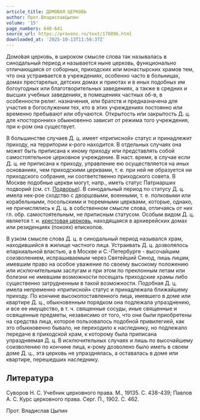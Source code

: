 ```yaml
---
article_title: ДОМОВАЯ ЦЕРКОВЬ
author: Прот.ВладиславЦыпин
volume: '15'
page_numbers: 640-641
source_url: https://pravenc.ru/text/178896.html
downloaded_at: '2025-10-13T11:56:37Z'
---
```


Домо́вая церковь, в широком смысле слова так называлась в синодальный период и называется ныне церковь, функционально отличающаяся от соборных, приходских или монастырских храмов тем, что она устраивается в учреждениях, особенно часто в больницах, домах престарелых, детских домах и приютах и в иных подобных им богоугодных или благотворительных заведениях, а также в средних и высших учебных заведениях, в помещениях частных об-в, в особенности религ. назначения, или братств и предназначена для участия в богослужении тех, кто в этих учреждениях постоянно или временно пребывают или обучаются. Открытость или закрытость Д. ц. для «посторонних» обыкновенно зависит от режима того учреждения, при к-ром она существует.

В большинстве случаев Д. ц. имеет «приписной» статус и принадлежит приходу, на территории к-рого находится. В отдельных случаях она может быть приписана к иному приходу или представлять собой самостоятельное церковное учреждение. В наст. время, в случае если Д. ц. не приписана к приходу, управление ею осуществляется на иных основаниях, чем приходскими церквами, т. е. при ней не образуется ни приходского собрания, ни соответственно приходского совета. В Москве подобные церкви могут, напр., иметь статус Патриарших подворий (см. ст. [Подворье](https://pravenc.ru/text/Подворье.html)). В синодальный период по статусу Д. ц. имела нек-рое сходство с дворцовыми, военными, т. е. полковыми или корабельными, посольскими и тюремными церквами, которые, однако, не причислялись к Д. ц. в собственном смысле слова, отличаясь от них гл. обр. самостоятельным, не приписным статусом. Особым видом Д. ц. является т. н. [крестовая церковь](<https://pravenc.ru/text/крестовая церковь.html>), находящаяся в архиерейских домах или резиденциях (покоях) епископов.

В узком смысле слова Д. ц. в синодальный период назывался храм, находившийся в жилище частного лица. Устраивать Д. ц. дозволялось епархиальной властью, а в Москве и С.-Петербурге - высочайшим соизволением, испрашиваемым через Святейший Синод, лишь лицам, имевшим право на особое уважение по своему высокому положению или исключительным заслугам и при этом по преклонным летам или болезни не имевшим возможности посещать приходские храмы либо существенно затрудненным в такой возможности. Подобная Д. ц. имела непременно «приписной» статус и принадлежала ближайшему приходу. По кончине высокопоставленного лица, имевшего в доме или квартире Д. ц., обыкновенным порядком она подлежала упразднению, и все ее имущество, в т. ч. священные сосуды, иные священные и освященные предметы, независимо от того, что они были приобретены на средства лица, которое пользовалось подобной привилегией, как это обыкновенно бывало, не переходило к наследнику, но подлежало передаче в приходской храм, к которому была приписана упраздняемая Д. ц. В исключительных случаях и лишь по высочайшему соизволению по кончине лица, к-рому дозволено было иметь в своем доме Д. ц., эта церковь не упразднялась, а оставалась в доме или квартире, перешедших наследнику.

## Литература

Суворов Н. С. Учебник церковного права. М., 19135. С. 438-439; Павлов А. С. Курс церковного права. Серг. П., 1902. С. 462.

Прот.  Владислав   Цыпин
